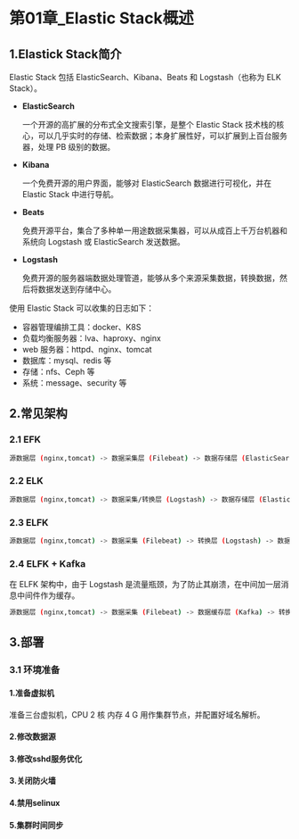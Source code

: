 # 第01章_Elastic Stack概述

## 1.Elastick Stack简介

Elastic Stack 包括 ElasticSearch、Kibana、Beats 和 Logstash（也称为 ELK Stack）。

- **ElasticSearch**

  一个开源的高扩展的分布式全文搜索引擎，是整个 Elastic Stack 技术栈的核心，可以几乎实时的存储、检索数据；本身扩展性好，可以扩展到上百台服务器，处理 PB 级别的数据。

- **Kibana**

  一个免费开源的用户界面，能够对 ElasticSearch 数据进行可视化，并在 Elastic Stack 中进行导航。

- **Beats**

  免费开源平台，集合了多种单一用途数据采集器，可以从成百上千万台机器和系统向 Logstash 或 ElasticSearch 发送数据。

- **Logstash**

  免费开源的服务器端数据处理管道，能够从多个来源采集数据，转换数据，然后将数据发送到存储中心。

使用 Elastic Stack 可以收集的日志如下：

- 容器管理编排工具：docker、K8S
- 负载均衡服务器：lva、haproxy、nginx
- web 服务器：httpd、nginx、tomcat
- 数据库：mysql、redis 等
- 存储：nfs、Ceph 等
- 系统：message、security 等

## 2.常见架构

### 2.1 EFK

```bash
源数据层 (nginx,tomcat) -> 数据采集层 (Filebeat) -> 数据存储层 (ElasticSearch)
```

### 2.2 ELK

```bash
源数据层 (nginx,tomcat) -> 数据采集/转换层 (Logstash) -> 数据存储层 (ElasticSearch)
```

### 2.3 ELFK

```bash
源数据层 (nginx,tomcat) -> 数据采集 (Filebeat) -> 转换层 (Logstash) -> 数据存储层 (ElasticSearch)
```

### 2.4 ELFK + Kafka

在 ELFK 架构中，由于 Logstash 是流量瓶颈，为了防止其崩溃，在中间加一层消息中间件作为缓存。

```bash
源数据层 (nginx,tomcat) -> 数据采集 (Filebeat) -> 数据缓存层 (Kafka) -> 转换层 (Logstash) -> 数据存储层 (ElasticSearch)
```

## 3.部署

### 3.1 环境准备

#### 1.准备虚拟机

准备三台虚拟机，CPU 2 核 内存 4 G 用作集群节点，并配置好域名解析。

#### 2.修改数据源

#### 3.修改sshd服务优化

#### 3.关闭防火墙

#### 4.禁用selinux



#### 5.集群时间同步



